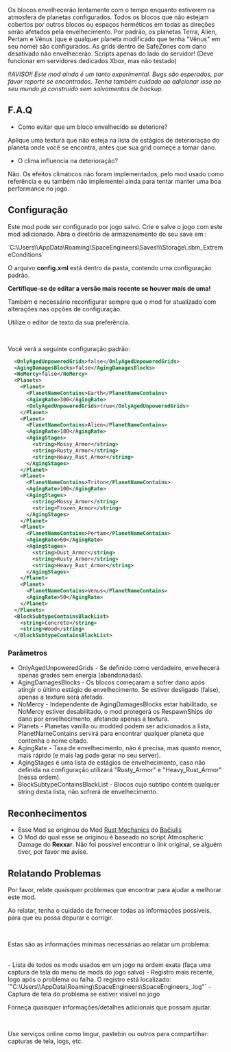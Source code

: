 Os blocos envelhecerão lentamente com o tempo enquanto estiverem na atmosfera de planetas configurados.
Todos os blocos que não estejam cobertos por outros blocos ou espaços herméticos em todas as direções serão afetados pela envelhecimento.
Por padrão, os planetas Terra, Alien, Pertam e Vênus (que é qualquer planeta modificado que tenha "Vênus" em seu nome) são configurados.
As grids dentro de SafeZones com dano desativado não envelhecerão.
Scripts apenas do lado do servidor! (Deve funcionar em servidores dedicados Xbox, mas não testado)

*!!AVISO!! Este mod ainda é um tanto experimental. Bugs são esperados, por favor reporte se encontrados. Tenha também cuidado ao adicionar isso ao seu mundo já construído sem salvamentos de backup.*

## F.A.Q

* Como evitar que um bloco envelhecido se deteriore?
<p>Aplique uma textura que não esteja na lista de estágios de deterioração do planeta onde você se encontra, antes que sua grid começe a tomar dano.</p>

* O clima influencia na deterioração?
<p>Não. Os efeitos climáticos não foram implementados, pelo mod usado como referência e eu também não implementei ainda para tentar manter uma boa performance no jogo.</p>

## Configuração

<p>Este mod pode ser configurado por jogo salvo. Crie e salve o jogo com este mod adicionado. Abra o diretório de armazenamento do seu save em :</p>
`C:\Users\<UserName>\AppData\Roaming\SpaceEngineers\Saves\<RandomNumber>\<SaveGameName>\Storage\<RandomNumber>.sbm_ExtremeConditions`
<p>O arquivo <strong>config.xml</strong> está dentro da pasta, contendo uma configuração padrão.</p>
<p><strong>Certifique-se de editar a versão mais recente se houver mais de uma!</strong></p>
<p>Também é necessário reconfigurar sempre que o mod for atualizado com alterações nas opções de configuração.</p>
<p>Utilize o editor de texto da sua preferência.</p>
<br/>
<p>Você verá a seguinte configuração padrão:</p>

```xml
  <OnlyAgedUnpoweredGrids>false</OnlyAgedUnpoweredGrids>
  <AgingDamagesBlocks>false</AgingDamagesBlocks>
  <NoMercy>false</NoMercy>
  <Planets>
    <Planet>
      <PlanetNameContains>Earth</PlanetNameContains>
      <AgingRate>300</AgingRate>
      <OnlyAgedUnpoweredGrids>true</OnlyAgedUnpoweredGrids>
    </Planet>
    <Planet>
      <PlanetNameContains>Alien</PlanetNameContains>
      <AgingRate>180</AgingRate>
      <AgingStages>
        <string>Mossy_Armor</string>
        <string>Rusty_Armor</string>
        <string>Heavy_Rust_Armor</string>
      </AgingStages>
    </Planet>
    <Planet>
      <PlanetNameContains>Triton</PlanetNameContains>
      <AgingRate>100</AgingRate>
      <AgingStages>
        <string>Mossy_Armor</string>
        <string>Frozen_Armor</string>
      </AgingStages>
    </Planet>
    <Planet>
      <PlanetNameContains>Pertam</PlanetNameContains>
      <AgingRate>60</AgingRate>
      <AgingStages>
        <string>Dust_Armor</string>
        <string>Rusty_Armor</string>
        <string>Heavy_Rust_Armor</string>
      </AgingStages>
    </Planet>
    <Planet>
      <PlanetNameContains>Venus</PlanetNameContains>
      <AgingRate>50</AgingRate>
    </Planet>
  </Planets>
  <BlockSubtypeContainsBlackList>
    <string>Concrete</string>
    <string>Wood</string>
  </BlockSubtypeContainsBlackList>
```

### Parâmetros

- OnlyAgedUnpoweredGrids - Se definido como verdadeiro, envelhecerá apenas grades sem energia (abandonadas).
- AgingDamagesBlocks - Os blocos começaram a sofrer dano após atingir o último estágio de envelhecimento. Se estiver desligado (false), apenas a texture será afetada.
- NoMercy - Independente de AgingDamagesBlocks estar habilitado, se NoMercy estiver desabilitado, o mod protegerá os RespawnShips do dano por envelhecimento, afetando apenas a textura.
- Planets - Planetas vanilla ou modded podem ser adicionados a lista, PlanetNameContains servirá para encontrar qualquer planeta que contenha o nome citado. 
- AgingRate - Taxa de envelhecimento, não é precisa, mas quanto menor, mais rápido (e mais lag pode gerar no seu server).
- AgingStages é uma lista de estágios de envelhecimento, caso não definida na configuração utilizará "Rusty_Armor" e "Heavy_Rust_Armor" (nessa ordem). 
- BlockSubtypeContainsBlackList - Blocos cujo subtipo contém qualquer string desta lista, não sofrerá de envelhecimento.

<!-- 
## Integrations

Any modded planet that has atmosphere can be used with this mod.

Any modded block will rust if it supports textures.

To make rust maintenance more realistic it is recomended to use this mod together with [url=https://steamcommunity.com/sharedfiles/filedetails/?id=500818376]Paint Gun[/url] mod, while [url=https://steamcommunity.com/sharedfiles/filedetails/?id=2046319599]disabling vanilla painting[/url]
 -->

## Reconhecimentos

- Esse Mod se originou do Mod [Rust Mechanics](https://steamcommunity.com/sharedfiles/filedetails/?id=2761947340&searchtext=rust+mechanics) do [Bačiulis](https://steamcommunity.com/id/laggorazh) 
- O Mod do qual esse se originou é baseado no script Atmospheric Damage do **Rexxar**. Não foi possível encontrar o link original, se alguém tiver, por favor me avise.

<!-- 
Ships in screenshots:
[url=https://steamcommunity.com/sharedfiles/filedetails/?id=2562576691]Astron, interplanetary tanker/hauler (No mods)[/url] by OctoBooze
[url=https://steamcommunity.com/sharedfiles/filedetails/?id=2617139013]“Frontier” Scientific Research Exploration System(No Mod)[/url] by ARC17Alpha
[url=https://steamcommunity.com/sharedfiles/filedetails/?id=2652038922]SpaceX Starship (1:1 scale)[/url] by me
 -->

## Relatando Problemas

<p>Por favor, relate quaisquer problemas que encontrar para ajudar a melhorar este mod.</p>
<p>Ao relatar, tenha o cuidado de fornecer todas as informações possíveis, para que eu possa depurar e corrigir.</p>
<br/>
<p>Estas são as informações mínimas necessárias ao relatar um problema:</p>
<br/>
- Lista de todos os mods usados em um jogo na ordem exata (faça uma captura de tela do menu de mods do jogo salvo)
- Registro mais recente, logo após o problema ou falha. O registro está localizado:
`"C:\Users\<UserName>\AppData\Roaming\SpaceEngineers\SpaceEngineers_<datetime>.log"`
- Captura de tela do problema se estiver visível no jogo
<br/>
<p>Forneça quaisquer informações/detalhes adicionais que possam ajudar.</p>
<br/>
<p>Use serviços online como Imgur, pastebin ou outros para compartilhar: capturas de tela, logs, etc.</p>